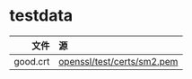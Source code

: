 # testdata

文件 | 源
----:|:-------
good.crt | [openssl/test/certs/sm2.pem](https://github.com/openssl/openssl/blob/11f18ef1f5ea92ba32a3efeb0eaf1af6a1f35e13/test/certs/sm2.pem)
